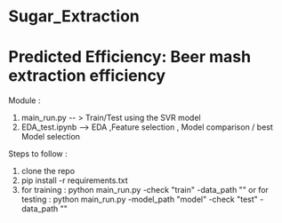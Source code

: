 # Sugar_Extraction
# Predicted Efficiency: Beer mash extraction efficiency

Module :
1. main_run.py -- > Train/Test using the SVR model
2. EDA_test.ipynb --> EDA ,Feature selection , Model comparison / best Model selection


Steps to follow :
1. clone the repo
2. pip install -r requirements.txt
3. for training : python main_run.py -check "train" -data_path "<csv file path>"
   or
   for testing  : python main_run.py -model_path "model" -check "test" -data_path "<csv file path>"
